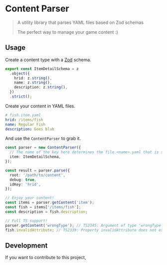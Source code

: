 # Content Parser

> A utility library that parses YAML files based on Zod schemas
>
> The perfect way to manage your game content :)

## Usage

Create a content type with a [Zod](https://zod.dev) schema.

```ts
export const ItemDetailSchema = z
  .object({
    hrid: z.string(),
    name: z.string(),
    description: z.string(),
  })
  .strict();
```

Create your content in YAML files.

```yaml
# fish.item.yaml
hrid: /items/fish
name: Regular Fish
description: Goes blub
```

And use the `ContentParser` to grab it.

```ts
const parser = new ContentParser({
  // The name of the key here determines the file.<name>.yaml that is searched.
  item: ItemDetailSchema,
});

const result = parser.parse({
  root: '/path/to/content',
  debug: true,
  idKey: 'hrid',
});

// Enjoy your content!
const items = parser.getContent('item');
const fish = items['/items/fish'];
const description = fish.description;

// Full TS support!
parser.getContent('wrongType'); // TS2345: Argument of type 'wrongType' is not assignable to parameter of type 'item'
fish.invalidAttribute; // TS2339: Property invalidAttribute does not exist on type ItemDetail
```

## Development

If you want to contribute to this project,
